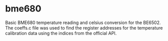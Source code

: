 # bme680

Basic BME680 temperature reading and celsius conversion for the BE6502. The coeffs.c file was used to find the register addresses for the temperature calibration data using the indices from the official API. 
